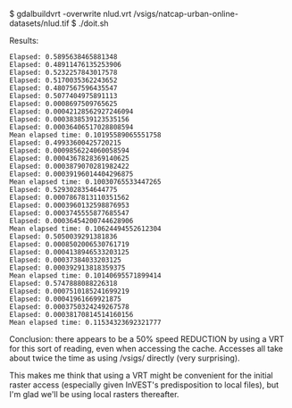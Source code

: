 
$ gdalbuildvrt -overwrite nlud.vrt /vsigs/natcap-urban-online-datasets/nlud.tif
$ ./doit.sh

Results:

```text
Elapsed: 0.5895638465881348
Elapsed: 0.48911476135253906
Elapsed: 0.5232257843017578
Elapsed: 0.5170035362243652
Elapsed: 0.4807567596435547
Elapsed: 0.5077404975891113
Elapsed: 0.0008697509765625
Elapsed: 0.00042128562927246094
Elapsed: 0.0003838539123535156
Elapsed: 0.00036406517028808594
Mean elapsed time: 0.10195589065551758
Elapsed: 0.49933600425720215
Elapsed: 0.0009856224060058594
Elapsed: 0.0004367828369140625
Elapsed: 0.0003879070281982422
Elapsed: 0.00039196014404296875
Mean elapsed time: 0.10030765533447265
Elapsed: 0.5293028354644775
Elapsed: 0.0007867813110351562
Elapsed: 0.0003960132598876953
Elapsed: 0.0003745555877685547
Elapsed: 0.00036454200744628906
Mean elapsed time: 0.10624494552612304
Elapsed: 0.5050039291381836
Elapsed: 0.0008502006530761719
Elapsed: 0.0004138946533203125
Elapsed: 0.00037384033203125
Elapsed: 0.000392913818359375
Mean elapsed time: 0.10140695571899414
Elapsed: 0.5747888088226318
Elapsed: 0.0007510185241699219
Elapsed: 0.00041961669921875
Elapsed: 0.0003750324249267578
Elapsed: 0.00038170814514160156
Mean elapsed time: 0.11534323692321777
```

Conclusion: there appears to be a 50% speed REDUCTION by using a VRT for this
sort of reading, even when accessing the cache.  Accesses all take about
twice the time as using /vsigs/ directly (very surprising).

This makes me think that using a VRT might be convenient for the initial raster
access (especially given InVEST's predisposition to local files), but I'm glad
we'll be using local rasters thereafter.
